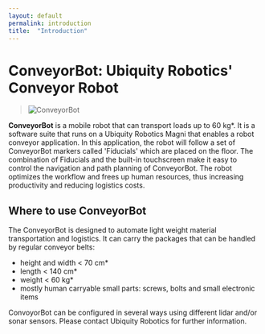```yaml
---
layout: default
permalink: introduction
title:  "Introduction"
---
```


# ConveyorBot: Ubiquity Robotics' Conveyor Robot


> ![ConveyorBot](ConveyorBot/assets/ConveyorBot_main.jpg)


**ConveyorBot** is a mobile robot that can transport loads up to 60 kg\*.
It is a software suite that runs on a Ubiquity Robotics Magni that enables a robot conveyor application. 
In this application, the robot will follow a set of ConveyorBot markers called 'Fiducials' which are placed on the floor. 
The combination of Fiducials and the built-in touchscreen make it easy to control the navigation and path planning of ConveyorBot.
The robot optimizes the workflow and frees up human resources, thus increasing productivity and reducing logistics costs.


## Where to use ConveyorBot

The ConveyorBot is designed to automate light weight material transportation and logistics.
It can carry the packages that can be handled by regular conveyor belts:

- height and width < 70 cm*
- length < 140 cm*
- weight < 60 kg*
- mostly human carryable small parts: screws, bolts and small electronic items


ConvoyorBot can be configured in several ways using different lidar and/or sonar sensors. 
Please contact Ubiquity Robotics for further information.
